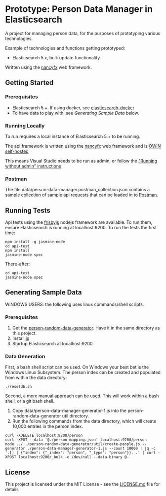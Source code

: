 # Prototype: Person Data Manager in Elasticsearch

A project for managing person data, for the purposes of prototyping various technologies.

Example of technologies and functions getting prototyped:
* Elasticsearch 5.x, bulk update functionality.

Written using the [nancyfx](http://nancyfx.org/) web framework. 

## Getting Started

### Prerequisites

* Elasticsearch 5.+. If using docker, see [elasticsearch-docker](https://github.com/hombredequeso/elasticsearch-docker)
* To have data to play with, see *Generating Sample Data* below.

### Running Locally

To run requires a local instance of Elasticsearch 5.+ to be running.

The api framework is written using the [nancyfx](http://nancyfx.org/) web framework and is [OWIN self-hosted](https://github.com/NancyFx/Nancy/wiki/Hosting-nancy-with-owin#katana---httplistener-selfhost)

This means Visual Studio needs to be run as admin, or follow the ["Running without admin" instructions](https://github.com/NancyFx/Nancy/wiki/Hosting-nancy-with-owin#katana---httplistener-selfhost)

### Postman

The file data/person-data-manager.postman_collection.json contains a sample collection of sample api requests that can be loaded in to [Postman](https://www.getpostman.com/).

## Running Tests

Api tests using the [frisbyjs](http://frisbyjs.com/) nodejs framework are available. To run them, ensure Elasticsearch is running at localhost:9200.
To run the tests the first time:

```
npm install -g jasmine-node
cd api-test
npm install
jasmine-node spec
```

There-after:
```
cd api-test
jasmine-node spec

```

## Generating Sample Data

WINDOWS USERS: the following uses linux commands/shell scripts. 

### Prerequisites

1. Get the [person-random-data-generator](https://github.com/hombredequeso/person-random-data-generator). Have it in the same directory as this project.
2. Install [jq](https://stedolan.github.io/jq/)
3. Startup Elasticsearch at localhost:9200.

### Data Generation

First, a bash shell script can be used. On Windows your best bet is the Windows Linux Subsystem.
The person index can be created and populated from within the data directory:
```
./resetdb.sh
```

Second, a more manual approach can be used.
This will work within a bash shell, or a git bash shell.

1. Copy data/person-data-manager-generator-1.js into the person-random-data-generator util directory.
2. Run the following commands from the data directory, which will create 10,000 entries in the person index.

```
curl -XDELETE localhost:9200/person 
curl -XPUT --data '@./person-mapping.json' localhost:9200/person 
node ../../person-random-data-generator/util/create-people.js --generator ./person-data-manager-generator-1.js --count 10000 | jq -c '.[] | {"index": {"_index": "person", "_type": "person"}}, .' | curl -XPOST localhost:9200/_bulk -o /dev/null --data-binary @-
```


## License

This project is licensed under the MIT License - see the [LICENSE.md](LICENSE.md) file for details

